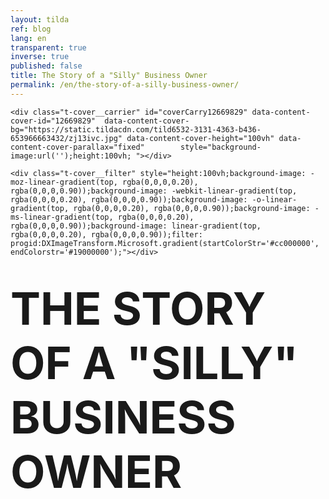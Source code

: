 ```yaml
---
layout: tilda
ref: blog
lang: en
transparent: true
inverse: true
published: false
title: The Story of a "Silly" Business Owner
permalink: /en/the-story-of-a-silly-business-owner/
---
```

<!--allrecords-->
<div id="allrecords" class="t-records" data-hook="blocks-collection-content-node" data-tilda-project-id="56887" data-tilda-page-id="503996"  >

<div id="rec12669829" class="r" style=" " data-animationappear="off" data-record-type="274"   >
<!-- t255 -->
<!-- cover -->
	




<div class="t-cover" id="recorddiv12669829" bgimgfield="img" style="height:100vh; background-image:url('https://static.tildacdn.com/tild6532-3131-4363-b436-653966663432/-/resize/20x/zj13ivc.jpg');" >

	<div class="t-cover__carrier" id="coverCarry12669829" data-content-cover-id="12669829"  data-content-cover-bg="https://static.tildacdn.com/tild6532-3131-4363-b436-653966663432/zj13ivc.jpg" data-content-cover-height="100vh" data-content-cover-parallax="fixed"        style="background-image:url('');height:100vh; "></div>
      
    <div class="t-cover__filter" style="height:100vh;background-image: -moz-linear-gradient(top, rgba(0,0,0,0.20), rgba(0,0,0,0.90));background-image: -webkit-linear-gradient(top, rgba(0,0,0,0.20), rgba(0,0,0,0.90));background-image: -o-linear-gradient(top, rgba(0,0,0,0.20), rgba(0,0,0,0.90));background-image: -ms-linear-gradient(top, rgba(0,0,0,0.20), rgba(0,0,0,0.90));background-image: linear-gradient(top, rgba(0,0,0,0.20), rgba(0,0,0,0.90));filter: progid:DXImageTransform.Microsoft.gradient(startColorStr='#cc000000', endColorstr='#19000000');"></div>
  <div class="t255">
  <div class="t-container">
    <div class="t-width t-width_10 t255__mainblock">
        <div class="t-cover__wrapper t-valign_middle" style="height:100vh;"> 
          <div class="t255__wrapper" data-hook-content="covercontent">
                        <h1 class="t255__title t-title t-title_sm t-uppercase "  style="text-transform:uppercase;" field="title"><div style="font-size:72px;" data-customstyle="yes"><strong>The story of a "Silly" business owner</strong> <br /></div></h1>            <span class="space"></span>
          </div>
        </div>
        <div class="t255__userblock">
          <div class="t255__userblock-img t-bgimg "  imgfield="img2" data-original="https://static.tildacdn.com/tild3738-3837-4437-b634-336135346435/leo_icon01.png" style="background-image: url('https://static.tildacdn.com/tild3738-3837-4437-b634-336135346435/-/resize/20x/leo_icon01.png');"></div>          <div class="t255__userblock-descr t-descr t-descr_xxs "  field="title2">By <strong>Leo Gamayunov<br />President &amp; VP Operations at TTBA Group</strong><strong></strong></div>          <div class="t255__userblock-date t-descr t-descr_xxs "  field="descr2">on February  23, 2017</div>        </div>
    </div>
  </div>
  </div>
  

</div>
    
</div>


<div id="rec12669830" class="r" style="padding-top:60px;padding-bottom:60px;background-color:#ededed; "  data-record-type="127"   data-bg-color="#ededed">
<!-- T119 -->
<div class="t119">
	<div class="t-container ">
	  	<div class="t-col t-col_8 t-prefix_2">
			<div class="t119__preface t-descr t-opacity_70" style="opacity:0.70;" field="text"><span style="font-size: 26px;">More than once, we have faced a very simple and evident mistake that business owners make when building their company. They neglect the very first and most important element of a healthy business. We understand why, we understand how, and in reality it's quite normal. We all make mistakes and we learn from them. I am sure many of you readers can relate to this example. </span><br /></div>
		</div>
	</div>
</div>
</div>


<div id="rec12669831" class="r" style="padding-bottom:0px; " data-animationappear="off" data-record-type="232"   >
<!-- cover -->
	




<div class="t-cover" id="recorddiv12669831" bgimgfield="img" style="height:70vh; background-image:url('https://static.tildacdn.com/tild6130-6631-4666-a635-313565653431/-/resize/20x/silly7.jpg');" >

	<div class="t-cover__carrier" id="coverCarry12669831" data-content-cover-id="12669831"  data-content-cover-bg="https://static.tildacdn.com/tild6130-6631-4666-a635-313565653431/silly7.jpg" data-content-cover-height="70vh" data-content-cover-parallax="fixed"        style="background-image:url('');height:70vh; "></div>
      
    <div class="t-cover__filter" style="height:70vh;background-image: -moz-linear-gradient(top, rgba(0,0,0,0.70), rgba(0,0,0,0.70));background-image: -webkit-linear-gradient(top, rgba(0,0,0,0.70), rgba(0,0,0,0.70));background-image: -o-linear-gradient(top, rgba(0,0,0,0.70), rgba(0,0,0,0.70));background-image: -ms-linear-gradient(top, rgba(0,0,0,0.70), rgba(0,0,0,0.70));background-image: linear-gradient(top, rgba(0,0,0,0.70), rgba(0,0,0,0.70));filter: progid:DXImageTransform.Microsoft.gradient(startColorStr='#4c000000', endColorstr='#4c000000');"></div>

<div class="t203">
	<div class="t-container">
		<div class="t-col t-col_8 t-prefix_2">
            <div class="t-cover__wrapper t-valign_middle" style="height:70vh;">
                <div data-hook-content="covercontent">
                    <div class="t203__wrapper">
                      <div class="t203__textwrapper">
                                            <div class="t203__text t-text t-text_md" field="text"><strong>Here is a story :</strong><br /><br />A "Silly" business owner walks into an office: <br /><br /> "<em>Hey Leo, you guys are marketers. Market my product and get me sales! I am in the business of selling horse shit. Here is the budget.</em>" <br /><br /> We take the project and we go on to conduct a market research. We find that there are trends and tendencies (which we marketers call "insights") in this particular market and that there's an audience that we can position the product to. <br /><br />Here's what we find:<br /><br /><span style="font-size: 18px;">1. People like to eat organic because they want to be healthy and fit.<br />2. People like horses because. Horses are noble animals and they remind them of freedom.<br />3. People love chocolate.</span></div>                      </div>
                    </div>
                </div>
            </div>
        </div>
    </div>
</div>
  

</div>
    
</div>


<div id="rec12669833" class="r" style="padding-top:56px;padding-bottom:30px; "  data-record-type="172"   >
<!-- T158 -->
<div class="t158">
  <div class="t-container">
    <div class="t-row">
      <div class="t-col t-col_12 ">
        <div class="t158__text t-text" field="text"><div style="font-size:24px;" data-customstyle="yes"><strong>So we come up with this branding: </strong><strong></strong></div></div>
      </div>
    </div>
  </div>
</div>
</div>


<div id="rec12671094" class="r" style="padding-top:0px;padding-bottom:45px; "  data-record-type="3"   >
<!-- T107 -->
<div class="t107">
  <div class="t-align_center" itemscope itemtype="http://schema.org/ImageObject"><meta itemprop="image" content="https://static.tildacdn.com/tild3766-3339-4937-b239-306232303735/coco.png">    <img src="https://static.tildacdn.com/tild3766-3339-4937-b239-306232303735/-/empty/coco.png" data-original="https://static.tildacdn.com/tild3766-3339-4937-b239-306232303735/coco.png"  class="t107__widthauto t-img" imgfield="img"  />               
  </div>  
</div>
</div>


<div id="rec12669834" class="r" style="padding-top:0px;padding-bottom:60px; "  data-record-type="106"   >
<!-- T004 -->
<div class="t004">
	<div class="t-container ">
	  	<div class="t-col t-col_8 t-prefix_2">
			<div field="text" class="t-text t-text_md  "><span style="font-size: 20px;">We launch the awareness campaign. The product is on the shelf.<br /></span><br />Now imagine this: <br /><br /> A beautiful wife is shopping in the "sweets section" of the store. She sees a beautiful package with a graceful horse running through the prairies. She likes it, it reminds her of herself, and how she once, sometime in the past, saw a horse running in the wild. She was a little girl back then, visiting her grandfather's farm. She buys it. <br /><br /> Later that evening, she serves the product for dinner. Her husband gets one, her children each get one, and her dog gets one too. Everyone puts the product in their mouth and smile. When the taste of chocolate wears off, the taste of horse shit is undeniable. The smile changes into a cringe and right there… You've lost everyone. <br /><br /> You lost the wife, the husband, their kids, their friends and friends of their friends because your product was shit. We know that on average, one unsatisfied customer, will tell 10 of his friends about how bad this experience was. (Great source for customer services stats<a href="https://www.helpscout.net/75-customer-service-facts-quotes-statistics/"> here</a>).<br /></div>
		</div>
	</div>
</div>
</div>


<div id="rec12669835" class="r" style="padding-top:0px;padding-bottom:0px;background-color:#ffffff; "  data-record-type="184"   data-bg-color="#ffffff">
<!-- T169 -->
<div class="t169">
  <div class="t-container_100">
    <div class="t-row">
      <div class="t-col_100">
        <div class="t169__text t-title" field="text"><div style="font-size:30px;text-align:center;" data-customstyle="yes">So what is the moral of the story? <br /></div></div>
      </div>
    </div>
  </div>
</div>
</div>


<div id="rec12670510" class="r" style="padding-top:0px;padding-bottom:75px; "  data-record-type="296"   >
<!-- t265 -->
<div class="t265">
  <div class="t-container">
    <div class="t-col t-col_10 t-prefix_1">
      <div class="t265__wrapper" style="background: #EBEBEB;">
        <div class="t265__icon">
                      <svg x="0px" y="0px" width="24px" height="24px" viewBox="0 0 24 24" style="enable-background:new 0 0 24 24;">
              <circle style="fill:#ff0000;" cx="12" cy="12" r="12"/>
              <g>
                <g>
                  <path style="fill: #fff;" d="M15.5,11.122c-1.026-1.036-2.007-2.026-2.986-3.017c-0.385-0.39-0.413-0.895-0.075-1.251
                    c0.361-0.381,0.886-0.371,1.296,0.037c1.136,1.131,2.267,2.266,3.401,3.399c0.346,0.346,0.694,0.69,1.037,1.038
                    c0.425,0.43,0.431,0.921,0.01,1.343c-1.462,1.466-2.926,2.931-4.392,4.393c-0.384,0.383-0.898,0.398-1.253,0.053
                    c-0.366-0.357-0.356-0.877,0.038-1.273c0.925-0.929,1.855-1.854,2.786-2.778c0.051-0.051,0.122-0.081,0.183-0.121
                    c-0.014-0.035-0.027-0.069-0.041-0.104c-0.115,0-0.229,0-0.344,0c-2.841,0-5.683,0-8.524-0.001c-0.135,0-0.271-0.001-0.405-0.018
                    c-0.438-0.056-0.738-0.419-0.726-0.868c0.012-0.442,0.34-0.795,0.776-0.829c0.114-0.009,0.229-0.004,0.343-0.004
                    c2.821,0,5.641,0,8.462,0C15.208,11.122,15.33,11.122,15.5,11.122z"/>
                </g>
              </g>
            </svg>
                  </div>
        <div class="t265__text t-descr t-descr_xs" field="text"><div style="font-size:22px;" data-customstyle="yes">It does not matter how creative you are, or how much money you will load into advertising. Even David Copperfield would not be able to build a successful business out of a pile of shit. If you are selling garbage, you might as well just stop.</div></div>
      </div>
    </div>
  </div>
</div>
</div>


<div id="rec12671310" class="r" style="padding-top:0px;padding-bottom:0px; "  data-record-type="106"   >
<!-- T004 -->
<div class="t004">
	<div class="t-container ">
	  	<div class="t-col t-col_8 t-prefix_2">
			<div field="text" class="t-text t-text_md  "><div style="text-align:left;" data-customstyle="yes">Well, sure It is easy to disregard the importance of product development, especially if you personally believe that your product is great! Let me tell you, you are not the only one. Every business owner thinks that his business/idea/product is great. Otherwise, why are would you be in business, right? <br /><br />Unfortunately, this self-centric opinion and rejection of reality can significantly damage the business at its core. <br /><br />Alright, so how can you make sure you are not selling <em>shit</em>?<br /></div></div>
		</div>
	</div>
</div>
</div>


<div id="rec12911000" class="r" style="padding-top:75px;padding-bottom:45px; "  data-record-type="271"   >
<!-- t250 -->
<div class="t250">
  <div class="t-container">
    <div class="t-row">
      <div class="t-col t-col_10 t-prefix_1">
        <div class="t250__text t-text-impact t-text-impact_sm" field="text">
          Talk to your customers. <br />They have all the answers.<br />
        </div>
        <div>
          <a class="t250__link" href="https://twitter.com/intent/tweet?url=http://project56887.tilda.ws/page503996.html;text=Talk to your customers. They have all the answers.;size=l&count=none" target="_blank">            <div class="t250__icon">
              <svg width="28px" height="25px" viewBox="0 0 28 25">
                  <g stroke="none" stroke-width="1" fill="none" fill-rule="evenodd">
                      <g transform="translate(-704.000000, -1375.000000)" fill="#000000">
                          <path d="M731.2272,1375.449 C730.117467,1376.155 728.887333,1376.668 727.5788,1376.944 C726.532533,1375.748 725.038267,1375 723.386267,1375 C720.2148,1375 717.642533,1377.756 717.642533,1381.155 C717.642533,1381.637 717.693867,1382.106 717.79,1382.557 C713.016,1382.3 708.783333,1379.85 705.949733,1376.126 C705.455067,1377.034 705.171333,1378.092 705.171333,1379.221 C705.171333,1381.356 706.185867,1383.24 707.7268,1384.343 C706.785067,1384.311 705.899333,1384.034 705.124667,1383.573 L705.124667,1383.65 C705.124667,1386.631 707.104267,1389.12 709.733467,1389.686 C709.250933,1389.827 708.7432,1389.902 708.2196,1389.902 C707.85,1389.902 707.489733,1389.863 707.1388,1389.792 C707.870533,1392.236 709.992,1394.017 712.505467,1394.066 C710.538933,1395.716 708.061867,1396.701 705.370133,1396.701 C704.906267,1396.701 704.449867,1396.672 704,1396.615 C706.5424,1398.361 709.561733,1399.38 712.806,1399.38 C723.3732,1399.38 729.150533,1390.002 729.150533,1381.868 C729.150533,1381.601 729.1468,1381.335 729.134667,1381.071 C730.256533,1380.204 731.230933,1379.12 732,1377.884 C730.970533,1378.374 729.8636,1378.704 728.7016,1378.853 C729.886933,1378.094 730.797867,1376.887 731.2272,1375.449 L731.2272,1375.449 Z" id="Shape" sketch:type="MSShapeGroup"></path>
                      </g>
                  </g>
              </svg>              
            </div>
                      </a>        </div>
      </div>
    </div>
  </div>
</div>
</div>


<div id="rec12911015" class="r" style="padding-top:0px;padding-bottom:0px; "  data-record-type="43"   >
<!-- T030 -->
<div class="t030">
  <div class="t-container t-align_center">
    <div class="t-col t-col_10 t-prefix_1">      
      <div class="t030__title t-title t-title_xxs" field="title" style=""><span style="font-size: 26px;"><span data-redactor-style="font-weight: 300" style="font-weight: 300">What we recommend to businesses who want to create a product that sells:</span></span></div>          </div>
  </div>
</div>
</div>


<div id="rec12671452" class="r" style="padding-top:15px;padding-bottom:45px; "  data-record-type="513"   >
<!-- T513 -->

<div class="t513">
		
<div class="t-container">
<div class="t513__linewrapper t-col t-col_11 t-prefix_1">
  <div class="t513__line" style="  "></div>
</div>
  
<div class="t513__row t-row t-clear">
  <div class="t513__leftcol t-col t-col_3 t-prefix_1">
    <div class="t513__time t-name t-name_md" style="" field="li_time__1477048862978"><div style="font-size:20px;" data-customstyle="yes">Think of the questions that matter to your business</div></div>  </div>
  <div class="t513__rightcol t-col t-col_8 ">
    <div class="t513__title t-heading t-heading_xs" style="" field="li_title__1477048862978"><div style="font-size:20px;color:#565656;" data-customstyle="yes"><span style="font-weight: 300;">First of, you need to understand what is it that you want to measure. Start by writing down basic questions that will give you an idea of what you customers think, like or value in your product/service.  <br /><br />In our agency, for example, we ask questions like this:</span><br /><span style="font-weight: 300;"><em><br />- How would you describe TTBA Group agency to your friends?<br />- If you could change one thing about our agency, what would it be? <br />- What is the one thing we could do better? <br />- How often  does your project manager explain the reasoning behind the performed actions?</em></span><br /></div></div>          </div>
</div>
<div class="t513__linewrapper t-col t-col_11 t-prefix_1">
  <div class="t513__line" style="  "></div>
</div>
  
<div class="t513__row t-row t-clear">
  <div class="t513__leftcol t-col t-col_3 t-prefix_1">
    <div class="t513__time t-name t-name_md" style="" field="li_time__1477048904073"><strong>Conduct surveys</strong></div>  </div>
  <div class="t513__rightcol t-col t-col_8 ">
    <div class="t513__title t-heading t-heading_xs" style="" field="li_title__1477048904073"><div style="font-size:20px;color:#5b5b5b;" data-customstyle="yes"><em></em><span style="font-weight: 300;">Use <a href="https://www.surveymonkey.com" style="color:#4862f2 !important;" rel="color:#4862f2 !important;">Survey Monkey</a> or <a href="https://www.google.ca/forms/about/" style="color:#4862f2 !important;" rel="color:#4862f2 !important;"><span style="color: rgb(72, 98, 242);">Google Forms</span></a> to create online surveys for free. Keep them short. Avoid questions with leading answers. Ask open ended questions. <br />Make it easy for people to complete your survey. Offer purchase discounts or additional services to incentivize participation.</span> </div></div>          </div>
</div>
<div class="t513__linewrapper t-col t-col_11 t-prefix_1">
  <div class="t513__line" style="  "></div>
</div>
  
<div class="t513__row t-row t-clear">
  <div class="t513__leftcol t-col t-col_3 t-prefix_1">
    <div class="t513__time t-name t-name_md" style="" field="li_time__1477048948177"><strong>Identify meaningful isights</strong><br /><strong></strong></div>  </div>
  <div class="t513__rightcol t-col t-col_8 ">
    <div class="t513__title t-heading t-heading_xs" style="" field="li_title__1477048948177"><div style="font-size:20px;color:#535353;" data-customstyle="yes"><span style="font-weight: 300;">Gather data and identify significant patterns.  Highlight areas that need improvement. Do not forget to cross check your competitors to get ideas on solutions that are present in the current market. You can easily find something that already works or even better, find a gap that you can position yourself on in the future.</span><br /></div></div>          </div>
</div>
<div class="t513__linewrapper t-col t-col_11 t-prefix_1">
  <div class="t513__line" style="  "></div>
</div>
  
<div class="t513__row t-row t-clear">
  <div class="t513__leftcol t-col t-col_3 t-prefix_1">
    <div class="t513__time t-name t-name_md" style="" field="li_time__1477048981221">Come up with a hypothesis<strong></strong></div>  </div>
  <div class="t513__rightcol t-col t-col_8 ">
    <div class="t513__title t-heading t-heading_xs" style="" field="li_title__1477048981221"><div style="font-size:20px;color:#636363;" data-customstyle="yes"><strong></strong><strong></strong><strong><span data-redactor-tag="span" style="font-weight: 300;">If I do this -&gt; it will result in this -&gt; this is what I want. Develop a plan of action to test your ideas. Do not create anything at scale. If you fail, you want to fail small and at a minimum cost. Use as little resources as possible. </span><br /></strong></div></div>          </div>
</div>
<div class="t513__linewrapper t-col t-col_11 t-prefix_1">
  <div class="t513__line" style="  "></div>
</div>
  
<div class="t513__row t-row t-clear">
  <div class="t513__leftcol t-col t-col_3 t-prefix_1">
    <div class="t513__time t-name t-name_md" style="" field="li_time__1477048999791"><strong>Test -&gt; Fail -&gt; Great</strong></div>  </div>
  <div class="t513__rightcol t-col t-col_8 ">
    <div class="t513__title t-heading t-heading_xs" style="" field="li_title__1477048999791"><div style="font-size:20px;color:#595959;" data-customstyle="yes"><span style="font-weight: 300;">If the test is positive - great! Integrate and update -&gt; Move forward. To fail is equally important, if not more, than to win. You can always, by nature, lead yourself into the unproductive results, just because you are asking the wrong questions. <br /><br />The key is a reverse thinking. <br /><br />You are asking questions to prove yourself right. That is a very common mistake to make. Always do the opposite - challenge your business from a critic's standpoint. Think of how you can prove yourself <u>wrong</u>. Thinking this way will make you think about the right questions.</span> </div></div>          </div>
</div>
<div class="t513__linewrapper t-col t-col_11 t-prefix_1">
  <div class="t513__line" style="  "></div>
</div>
  
</div>
	


</div>
</div>


<div id="rec12671906" class="r" style="padding-top:0px;padding-bottom:60px; "  data-record-type="296"   >
<!-- t265 -->
<div class="t265">
  <div class="t-container">
    <div class="t-col t-col_10 t-prefix_1">
      <div class="t265__wrapper" style="background: #EBEBEB;">
        <div class="t265__icon">
                      <svg x="0px" y="0px" width="24px" height="24px" viewBox="0 0 24 24" style="enable-background:new 0 0 24 24;">
              <circle style="fill:#ff0000;" cx="12" cy="12" r="12"/>
              <g>
                <g>
                  <path style="fill: #fff;" d="M15.5,11.122c-1.026-1.036-2.007-2.026-2.986-3.017c-0.385-0.39-0.413-0.895-0.075-1.251
                    c0.361-0.381,0.886-0.371,1.296,0.037c1.136,1.131,2.267,2.266,3.401,3.399c0.346,0.346,0.694,0.69,1.037,1.038
                    c0.425,0.43,0.431,0.921,0.01,1.343c-1.462,1.466-2.926,2.931-4.392,4.393c-0.384,0.383-0.898,0.398-1.253,0.053
                    c-0.366-0.357-0.356-0.877,0.038-1.273c0.925-0.929,1.855-1.854,2.786-2.778c0.051-0.051,0.122-0.081,0.183-0.121
                    c-0.014-0.035-0.027-0.069-0.041-0.104c-0.115,0-0.229,0-0.344,0c-2.841,0-5.683,0-8.524-0.001c-0.135,0-0.271-0.001-0.405-0.018
                    c-0.438-0.056-0.738-0.419-0.726-0.868c0.012-0.442,0.34-0.795,0.776-0.829c0.114-0.009,0.229-0.004,0.343-0.004
                    c2.821,0,5.641,0,8.462,0C15.208,11.122,15.33,11.122,15.5,11.122z"/>
                </g>
              </g>
            </svg>
                  </div>
        <div class="t265__text t-descr t-descr_xs" field="text"><div style="font-size:22px;text-align:center;" data-customstyle="yes">Eventually the product will get better. <em>Your customers will tell you so.</em></div></div>
      </div>
    </div>
  </div>
</div>
</div>


<div id="rec12671900" class="r" style="padding-top:0px;padding-bottom:0px; "  data-record-type="106"   >
<!-- T004 -->
<div class="t004">
	<div class="t-container ">
	  	<div class="t-col t-col_8 t-prefix_2">
			<div field="text" class="t-text t-text_md  ">Now you are ready to start the journey of establishing your brand. You can go deeper into understanding <a href="https://ttbagroup.com/en/create-brand-that-sells/" style="color:#2a42f7 !important;" rel="color:#2a42f7 !important;">how to build a brand that sells</a> on our blog. <br /><br />If you are interested in finding out what value our team can bring to your business, click <a href="#GrowMyBusiness" style="color:#4425f7 !important;" rel="color:#4425f7 !important;">here</a>. We will analyze your current situation and present a strategy with long-term as well as short-term objectives that will get your business to the next stage.<br /><br /></div>
		</div>
	</div>
</div>
</div>


<div id="rec12702383" class="r" style="padding-top:45px;padding-bottom:60px; "  data-record-type="132"   >
<div class="t-container_100">
	<div style="position: relative; right: 50%; float: right;">
		<div style="position: relative; z-index: 1; right: -50%;">
			<div style="display: table;">
			<div style="display:table-row; width:auto; clear:both;">
			
						<div id="fb-root"></div>
			
			<script>(function(d, s, id) {
			  var js, fjs = d.getElementsByTagName(s)[0];
			  if (d.getElementById(id)) return;
			  js = d.createElement(s); js.id = id;
			  js.src = "//connect.facebook.net/en_En/sdk.js#xfbml=1&appId=257953674358265&version=v2.0";
			  fjs.parentNode.insertBefore(js, fjs);
			}(document, 'script', 'facebook-jssdk'));</script>
						
						
			              
						<div style="border:0px solid;height:25px; float:left; display:table-column; padding-left:10px; padding-top:4px;">
			<div class="fb-share-button" data-type="button_count"></div>
			</div>
									
			
			              
            
						<div style="float:left; width:80px; display:table-column; height:25px; border:0px solid; padding-left:10px; padding-top:4px;">
			<a href="https://twitter.com/share" class="twitter-share-button" data-text="The story of a "Silly" business owner">Tweet</a>
			<script>!function(d,s,id){var js,fjs=d.getElementsByTagName(s)[0],p=/^http:/.test(d.location)?'http':'https';if(!d.getElementById(id)){js=d.createElement(s);js.id=id;js.src=p+'://platform.twitter.com/widgets.js';fjs.parentNode.insertBefore(js,fjs);}}(document, 'script', 'twitter-wjs');</script>
			</div>
			              
			</div>
			</div>
		</div>
	</div>
</div>  
</div>


<div id="rec12672075" class="r" style=" " data-animationappear="off" data-record-type="330"   >

<style>
#rec12672075 input::-webkit-input-placeholder {color:#000000; opacity: 0.5;}
#rec12672075 input::-moz-placeholder          {color:#000000; opacity: 0.5;}
#rec12672075 input:-moz-placeholder           {color:#000000; opacity: 0.5;}
#rec12672075 input:-ms-input-placeholder      {color:#000000; opacity: 0.5;}          
#rec12672075 textarea::-webkit-input-placeholder {color:#000000; opacity: 0.5;}
#rec12672075 textarea::-moz-placeholder          {color:#000000; opacity: 0.5;}
#rec12672075 textarea:-moz-placeholder           {color:#000000; opacity: 0.5;}
#rec12672075 textarea:-ms-input-placeholder      {color:#000000; opacity: 0.5;}                    
</style>
<div class="t330">
  <div class="t-popup" data-tooltip-hook="#GrowMyBusiness" >
    <div class="t-popup__close">
      <svg width="23px" height="23px" viewBox="0 0 23 23" version="1.1" xmlns="http://www.w3.org/2000/svg" xmlns:xlink="http://www.w3.org/1999/xlink">
        <g stroke="none" stroke-width="1" fill="#fff" fill-rule="evenodd">
          <rect transform="translate(11.313708, 11.313708) rotate(-45.000000) translate(-11.313708, -11.313708) " x="10.3137085" y="-3.6862915" width="2" height="30"></rect>
          <rect transform="translate(11.313708, 11.313708) rotate(-315.000000) translate(-11.313708, -11.313708) " x="10.3137085" y="-3.6862915" width="2" height="30"></rect>
        </g>
      </svg>
    </div>
    <div class="t-popup__container t-width t-width_6">
        <img class="t330__img t-img" src="https://static.tildacdn.com/tild6232-3063-4138-b434-323738356134/-/empty/ttba_moto.jpg" data-original="https://static.tildacdn.com/tild6232-3063-4138-b434-323738356134/ttba_moto.jpg" imgfield="img" >        <div class="t330__wrapper t-align_center" style=";">
          <div class="t330__title t-title t-title_xxs"><div style="font-size:16px;" data-customstyle="yes"><span style="font-weight: 400;">We always respond in less than 4 hours.<br /><br /></span></div></div>                    <form id="form12672075" name='form12672075' role="form" action='https://forms.tildacdn.com/procces/' method='POST' data-formactiontype="2" data-inputbox=".t330__blockinput"  data-success-url="https://ttbagroup.com/en/request-submitted" class="js-form-proccess">                                                                  <input type="hidden" name="formservices[]" value="67787a8c45c4f24353fc05cdd55eaa8d" class="js-formaction-services">
                                                      
                                                                                  <div>
                          <div class="js-errorbox-all t330__blockinput-errorbox" style="display:none;">
                              <div class="t330__blockinput-errors-text t-text t-text_xs">
                                  <p class="t330__blockinput-errors-item js-rule-error js-rule-error-all"></p>
                        		<p class="t330__blockinput-errors-item js-rule-error js-rule-error-req">Required field</p>
                        		<p class="t330__blockinput-errors-item js-rule-error js-rule-error-email">Please correct e-mail address</p>
                        		<p class="t330__blockinput-errors-item js-rule-error js-rule-error-name">Name Wrong. Correct please</p>
                        		<p class="t330__blockinput-errors-item js-rule-error js-rule-error-phone">Please correct phone number</p>
                        		<p class="t330__blockinput-errors-item js-rule-error js-rule-error-string">Please enter letter, number or punctuation symbols.</p>
                              </div>
                          </div>
                          <div class="js-successbox t330__blockinput-success t-text t-text_xs" style="display:none;">
                                                            Thank You! Your request has been submitted.
                                                      </div>                
                        </div>
                        <div class="t330__input-wrapper">
                                                                              <div class="t330__blockinput">
                              <input type="text" name="email" class="t330__input t-input js-tilda-rule " value="" placeholder="Your Name"  onfocus="this.placeholder = ''" onblur="this.placeholder = 'Your Name'" data-tilda-req="1" data-tilda-rule="email" style="color:#000000; border:1px solid #c9c9c9; background-color:#ffffff; border-radius: 5px; -moz-border-radius: 5px; -webkit-border-radius: 5px;">
                          </div>
                                                                                                        <div class="t330__blockinput">
                              <input type="text" name="name" class="t330__input t-input js-tilda-rule " value="" placeholder="Your Email"  onfocus="this.placeholder = ''" onblur="this.placeholder = 'Your Email'" data-tilda-req="1" data-tilda-rule="none" style="color:#000000; border:1px solid #c9c9c9; background-color:#ffffff; border-radius: 5px; -moz-border-radius: 5px; -webkit-border-radius: 5px;">
                          </div>                
                                                                                                        <div class="t330__blockinput">
                              <input type="text" name="phone" class="t330__input t-input js-tilda-rule " value="" placeholder="Your Phone Number"  onfocus="this.placeholder = ''" onblur="this.placeholder = 'Your Phone Number'" data-tilda-req="1" data-tilda-rule="phone" style="color:#000000; border:1px solid #c9c9c9; background-color:#ffffff; border-radius: 5px; -moz-border-radius: 5px; -webkit-border-radius: 5px;">
                          </div>                                
                                                      
                          
                                                      
                                                                              <div class="t330__blockinput">
                              <textarea name="Whatdoyouwanttodiscuss" class="t330__input t-input js-tilda-rule " placeholder="What do you want to discuss?"  onfocus="this.placeholder = ''" onblur="this.placeholder = 'What do you want to discuss?'"  style="color:#000000; border:1px solid #c9c9c9; background-color:#ffffff; border-radius: 5px; -moz-border-radius: 5px; -webkit-border-radius: 5px;height:68px" rows="2"></textarea>
                          </div>
                                                    <div class="t330__blockbutton">
                              <button type="submit" class="t330__submit t-submit" style="color:#ffffff;background-color:#ed4b3a;border-radius:5px; -moz-border-radius:5px; -webkit-border-radius:5px;">SEND</button>                          </div>
                         </div> 
          </form>                          
        </div>
      </div>
    </div>
</div>
<script type="text/javascript">
$(document).ready(function(){
  setTimeout(function(){
    t330_initPopup('12672075');
  }, 500);
});
</script>  

                          
</div>


<div id="rec12669840" class="r" style="padding-top:0px;padding-bottom:0px; " data-animationappear="off" data-record-type="307"   >
<!-- t278 -->
<!-- cover -->
	




<div class="t-cover" id="recorddiv12669840" bgimgfield="img" style="height:100vh; background-image:url('https://static.tildacdn.com/tild3335-6636-4465-b532-323637383662/-/resize/20x/mtlcityview.jpg');" >

	<div class="t-cover__carrier" id="coverCarry12669840" data-content-cover-id="12669840"  data-content-cover-bg="https://static.tildacdn.com/tild3335-6636-4465-b532-323637383662/mtlcityview.jpg" data-content-cover-height="100vh" data-content-cover-parallax="fixed"        style="background-image:url('');height:100vh; "></div>
      
    <div class="t-cover__filter" style="height:100vh;background-image: -moz-linear-gradient(top, rgba(87,87,87,0.80), rgba(69,69,69,0.80));background-image: -webkit-linear-gradient(top, rgba(87,87,87,0.80), rgba(69,69,69,0.80));background-image: -o-linear-gradient(top, rgba(87,87,87,0.80), rgba(69,69,69,0.80));background-image: -ms-linear-gradient(top, rgba(87,87,87,0.80), rgba(69,69,69,0.80));background-image: linear-gradient(top, rgba(87,87,87,0.80), rgba(69,69,69,0.80));filter: progid:DXImageTransform.Microsoft.gradient(startColorStr='#33575757', endColorstr='#33454545');"></div>
  <div class="t278">
  <div class="t-container ">
    <div class="t-width t-width_6 t278__mainblock">
      <div class="t-cover__wrapper t-valign_middle" style="height:100vh;"> 
        <div class="t278__mainwrapper" data-hook-content="covercontent">
          <div class="t278__title t-title t-title_xs" field="title">Receive expert marketing advice and sales insights in your Inbox.</div>          <div class="t278__descr t-descr t-descr_md" field="descr">We promise we will never spam you.</div>          <form id="form12669840" name='form12669840' role="form" action='https://forms.tildacdn.com/procces/' method='POST' data-formactiontype="2"  data-inputbox=".t278__blockinput"   class="js-form-proccess">                                                <input type="hidden" name="formservices[]" value="67787a8c45c4f24353fc05cdd55eaa8d" class="js-formaction-services">
                            
                            <div style="position: absolute; left: -5000px;"><input type="text" name="tspecomment" tabindex="-1" value=""></div>
                      
          
                <div class="t278__input-mainblock t-width t-width_6">
          
                  <div class="t278__allert-wrapper">
                    <div class="t278__blockinput-errorbox js-errorbox-all" style="display:none;">
                        <div class="t278__blockinput-errors-text t-descr t-descr_xs">
                            <p class="t278__blockinput-errors-item js-rule-error js-rule-error-all"></p>
                        	<p class="t278__blockinput-errors-item js-rule-error js-rule-error-req">Required field</p>
                        	<p class="t278__blockinput-errors-item js-rule-error js-rule-error-email">Please correct e-mail address</p>
                        	<p class="t278__blockinput-errors-item js-rule-error js-rule-error-name">Name Wrong. Correct please</p>
                        	<p class="t278__blockinput-errors-item js-rule-error js-rule-error-phone">Please correct phone number</p>
                        	<p class="t278__blockinput-errors-item js-rule-error js-rule-error-string">Please enter letter, number or punctuation symbols.</p>
                        </div>
                    </div>
                    <div class="t278__blockinput-success js-successbox" style="display:none;">
                        <div class="t278__success-icon">
                          <svg width="50px" height="50px" viewBox="0 0 50 50">
                            <g stroke="none" stroke-width="1" fill="none" fill-rule="evenodd">
                              <g fill="#FFFFFF">
                                <path d="M25.0982353,49.2829412 C11.5294118,49.2829412 0.490588235,38.2435294 0.490588235,24.6752941 C0.490588235,11.1064706 11.53,0.0670588235 25.0982353,0.0670588235 C38.6664706,0.0670588235 49.7058824,11.1064706 49.7058824,24.6752941 C49.7058824,38.2441176 38.6664706,49.2829412 25.0982353,49.2829412 L25.0982353,49.2829412 Z M25.0982353,1.83176471 C12.5023529,1.83176471 2.25529412,12.0794118 2.25529412,24.6752941 C2.25529412,37.2705882 12.5023529,47.5182353 25.0982353,47.5182353 C37.6941176,47.5182353 47.9411765,37.2705882 47.9411765,24.6752941 C47.9411765,12.0794118 37.6941176,1.83176471 25.0982353,1.83176471 L25.0982353,1.83176471 Z"></path>
                                <path d="M22.8435294,30.5305882 L18.3958824,26.0829412 C18.0511765,25.7382353 18.0511765,25.18 18.3958824,24.8352941 C18.7405882,24.4905882 19.2988235,24.4905882 19.6435294,24.8352941 L22.8429412,28.0347059 L31.7282353,19.1488235 C32.0729412,18.8041176 32.6311765,18.8041176 32.9758824,19.1488235 C33.3205882,19.4935294 33.3205882,20.0517647 32.9758824,20.3964706 L22.8435294,30.5305882 L22.8435294,30.5305882 Z"></path>
                              </g>
                            </g>
                          </svg>
                        </div>
                        <div class="t278__success-message t-descr t-descr_lg">Your data has been submitted. Thank you!</div>
                    </div>
                  </div>
                  
                  <div class="t278__wrapper">
                                        <div class="t278__blockinput">
                        <input type="text" name="EMAIL" class="t278__input t-input js-tilda-rule " value="" placeholder="Your e-mail" data-tilda-req="1" data-tilda-rule="email" style="color:#000000;  background-color:#ffffff; border-radius: 4px; -moz-border-radius: 4px; -webkit-border-radius: 4px;">
                    </div>
                                                                                <div class="t278__blockinput">
                        <input type="text" name="name" class="t278__input t-input js-tilda-rule " value="" placeholder="Name" data-tilda-req="1" data-tilda-rule="none" style="color:#000000;  background-color:#ffffff; border-radius: 4px; -moz-border-radius: 4px; -webkit-border-radius: 4px;">
                    </div>
                                                            
                                                            
                                        
                    <div class="t278__blockbutton">
                                                  <button type="submit" class="t-submit" style="color:#ffffff;background-color:#ed4b3a;border-radius:7px; -moz-border-radius:7px; -webkit-border-radius:7px;">SEND ME ONLY INTERESTING CONTENT</button>
                                            </div>
                  </div>
              </div>  
        </form>		                      
        </div>
      </div>
    </div>
  </div>
  </div>
<style>
#rec12669840 input::-webkit-input-placeholder {color:#000000; opacity: 0.5;}
#rec12669840 input::-moz-placeholder          {color:#000000; opacity: 0.5;}
#rec12669840 input:-moz-placeholder           {color:#000000; opacity: 0.5;}
#rec12669840 input:-ms-input-placeholder      {color:#000000; opacity: 0.5;}          
#rec12669840 textarea::-webkit-input-placeholder {color:#000000; opacity: 0.5;}
#rec12669840 textarea::-moz-placeholder          {color:#000000; opacity: 0.5;}
#rec12669840 textarea:-moz-placeholder           {color:#000000; opacity: 0.5;}
#rec12669840 textarea:-ms-input-placeholder      {color:#000000; opacity: 0.5;}                    
</style>
  

</div>
                                            
        
 
</div>

</div>
<!--/allrecords-->
